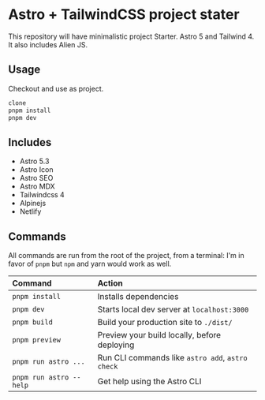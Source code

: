 # Astro + TailwindCSS project stater

This repository will have minimalistic project Starter. Astro 5 and Tailwind 4. It also includes Alien JS.

## Usage

Checkout and use as project.

```bash
clone
pnpm install
pnpm dev
```


## Includes

* Astro 5.3
* Astro Icon
* Astro SEO
* Astro MDX
* Tailwindcss 4
* Alpinejs
* Netlify


## Commands

All commands are run from the root of the project, from a terminal:
I'm in favor of `pnpm` but `npm` and yarn would work as well.

| Command                | Action                                           |
| :--------------------- | :----------------------------------------------- |
| `pnpm install`          | Installs dependencies                            |
| `pnpm dev`              | Starts local dev server at `localhost:3000`      |
| `pnpm build`            | Build your production site to `./dist/`          |
| `pnpm preview`          | Preview your build locally, before deploying     |
| `pnpm run astro ...`    | Run CLI commands like `astro add`, `astro check` |
| `pnpm run astro --help` | Get help using the Astro CLI                     |